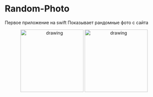 # Random-Photo

Первое приложение на swift
Показывает рандомные фото с сайта

<p align="center">
    <img src="https://sun9-2.userapi.com/impg/R25Jt-SP6HwmxMBfvS7Ic9Oj0wNXy3DCLXcSdA/AwlzW6nOEJw.jpg?size=996x2160&quality=96&sign=4cef7f940fbc940b91ed02e9a58527e8&type=album" alt="drawing" width="200"/>
    <img src="https://sun9-14.userapi.com/impg/6UnuWzrvtgSKCmujUPcKhyezg8ZeD13SUPyJdg/hRWxLnDwBAk.jpg?size=996x2160&quality=96&sign=e0d2e71bdc79397d477007f222a4c330&type=album" alt="drawing" width="200"/>
</p>
